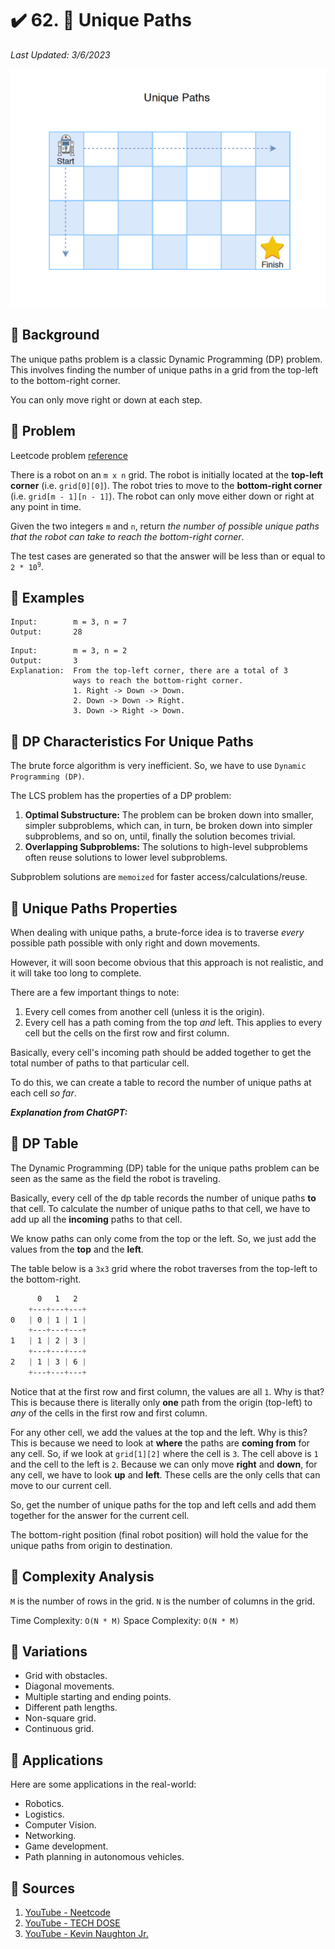 # :heavy_check_mark: 62. :orange_book: Unique Paths
*Last Updated: 3/6/2023*

![Image of the unique paths problem](../../images/lc-solutions/dynamic-programming/unique-paths.png)

## :round_pushpin: Background
The unique paths problem is a classic Dynamic Programming (DP) problem. This involves finding the number of unique paths in a grid from the top-left to the bottom-right corner.

You can only move right or down at each step.

## :round_pushpin: Problem
Leetcode problem [reference](https://leetcode.com/problems/unique-paths/)

There is a robot on an `m x n` grid. The robot is initially located at the **top-left corner** (i.e. `grid[0][0]`). The robot tries to move to the **bottom-right corner** (i.e. `grid[m - 1][n - 1]`). The robot can only move either down or right at any point in time.

Given the two integers `m` and `n`, return *the number of possible unique paths that the robot can take to reach the bottom-right corner*.

The test cases are generated so that the answer will be less than or equal to <code>2 * 10<sup>9</sup></code>.

## :round_pushpin: Examples
```
Input:        m = 3, n = 7
Output:       28
```

```
Input:        m = 3, n = 2
Output:       3
Explanation:  From the top-left corner, there are a total of 3
              ways to reach the bottom-right corner.
              1. Right -> Down -> Down.
              2. Down -> Down -> Right.
              3. Down -> Right -> Down.
```

## :round_pushpin: DP Characteristics For Unique Paths
The brute force algorithm is very inefficient. So, we have to use `Dynamic Programming (DP)`.

The LCS problem has the properties of a DP problem:
1. **Optimal Substructure:** The problem can be broken down into smaller, simpler subproblems, which can, in turn, be broken down into simpler subproblems, and so on, until, finally the solution becomes trivial.
2. **Overlapping Subproblems:** The solutions to high-level subproblems often reuse solutions to lower level subproblems.

Subproblem solutions are `memoized` for faster access/calculations/reuse.

## :round_pushpin: Unique Paths Properties
When dealing with unique paths, a brute-force idea is to traverse *every* possible path possible with only right and down movements.

However, it will soon become obvious that this approach is not realistic, and it will take too long to complete.

There are a few important things to note:
1. Every cell comes from another cell (unless it is the origin).
2. Every cell has a path coming from the top *and* left. This applies to every cell but the cells on the first row and first column.

Basically, every cell's incoming path should be added together to get the total number of paths to that particular cell.

To do this, we can create a table to record the number of unique paths at each cell *so far*.

***Explanation from ChatGPT:***

## :round_pushpin: DP Table
The Dynamic Programming (DP) table for the unique paths problem can be seen as the same as the field the robot is traveling.

Basically, every cell of the dp table records the number of unique paths **to** that cell. To calculate the number of unique paths to that cell, we have to add up all the **incoming** paths to that cell.

We know paths can only come from the top or the left. So, we just add the values from the **top** and the **left**.

The table below is a `3x3` grid where the robot traverses from the top-left to the bottom-right.

```css
      0   1   2
    +---+---+---+
0   | 0 | 1 | 1 |
    +---+---+---+
1   | 1 | 2 | 3 |
    +---+---+---+
2   | 1 | 3 | 6 |
    +---+---+---+
```

Notice that at the first row and first column, the values are all `1`. Why is that? This is because there is literally only **one** path from the origin (top-left) to *any* of the cells in the first row and first column.

For any other cell, we add the values at the top and the left. Why is this? This is because we need to look at **where** the paths are **coming from** for any cell. So, if we look at `grid[1][2]` where the cell is `3`. The cell above is `1` and the cell to the left is `2`. Because we can only move **right** and **down**, for any cell, we have to look **up** and **left**. These cells are the only cells that can move to our current cell.

So, get the number of unique paths for the top and left cells and add them together for the answer for the current cell.

The bottom-right position (final robot position) will hold the value for the unique paths from origin to destination.

## :round_pushpin: Complexity Analysis
`M` is the number of rows in the grid.
`N` is the number of columns in the grid.

Time Complexity: `O(N * M)`
Space Complexity: `O(N * M)`

## :round_pushpin: Variations
- Grid with obstacles.
- Diagonal movements.
- Multiple starting and ending points.
- Different path lengths.
- Non-square grid.
- Continuous grid.

## :round_pushpin: Applications
Here are some applications in the real-world:
- Robotics.
- Logistics.
- Computer Vision.
- Networking.
- Game development.
- Path planning in autonomous vehicles.

## :round_pushpin: Sources
1. [YouTube - Neetcode](https://www.youtube.com/watch?v=IlEsdxuD4lY)
2. [YouTube - TECH DOSE](https://www.youtube.com/watch?v=rBAxUTqvlQA)
3. [YouTube - Kevin Naughton Jr.](https://www.youtube.com/watch?v=6qMFjFC9YSc)

